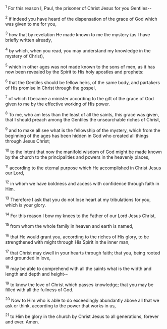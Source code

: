 <sup>1</sup> 
For this reason I, Paul, the prisoner of Christ Jesus for you Gentiles-- 

<sup>2</sup> 
if indeed you have heard of the dispensation of the grace of God which was given to me for you, 

<sup>3</sup> 
how that by revelation He made known to me the mystery (as I have briefly written already, 

<sup>4</sup> 
by which, when you read, you may understand my knowledge in the mystery of Christ), 

<sup>5</sup> 
which in other ages was not made known to the sons of men, as it has now been revealed by the Spirit to His holy apostles and prophets: 

<sup>6</sup> 
that the Gentiles should be fellow heirs, of the same body, and partakers of His promise in Christ through the gospel, 

<sup>7</sup> 
of which I became a minister according to the gift of the grace of God given to me by the effective working of His power.

<sup>8</sup> 
To me, who am less than the least of all the saints, this grace was given, that I should preach among the Gentiles the unsearchable riches of Christ, 

<sup>9</sup> 
and to make all see what is the fellowship of the mystery, which from the beginning of the ages has been hidden in God who created all things through Jesus Christ; 

<sup>10</sup> 
to the intent that now the manifold wisdom of God might be made known by the church to the principalities and powers in the heavenly places, 

<sup>11</sup> 
according to the eternal purpose which He accomplished in Christ Jesus our Lord, 

<sup>12</sup> 
in whom we have boldness and access with confidence through faith in Him. 

<sup>13</sup> 
Therefore I ask that you do not lose heart at my tribulations for you, which is your glory.

<sup>14</sup> 
For this reason I bow my knees to the Father of our Lord Jesus Christ, 

<sup>15</sup> 
from whom the whole family in heaven and earth is named, 

<sup>16</sup> 
that He would grant you, according to the riches of His glory, to be strengthened with might through His Spirit in the inner man, 

<sup>17</sup> 
that Christ may dwell in your hearts through faith; that you, being rooted and grounded in love, 

<sup>18</sup> 
may be able to comprehend with all the saints what is the width and length and depth and height-- 

<sup>19</sup> 
to know the love of Christ which passes knowledge; that you may be filled with all the fullness of God. 

<sup>20</sup> 
Now to Him who is able to do exceedingly abundantly above all that we ask or think, according to the power that works in us, 

<sup>21</sup> 
to Him be glory in the church by Christ Jesus to all generations, forever and ever. Amen.
